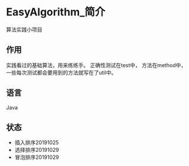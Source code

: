 # EasyAlgorithm_简介
算法实践小项目

## 作用
实践看过的基础算法，用来练练手。
正确性测试在test中，
方法在method中，
一些每次测试都会要用到的方法就写在了util中。

## 语言
Java

## 状态
- 插入排序20191025
- 选择排序20191029
- 冒泡排序20191029
